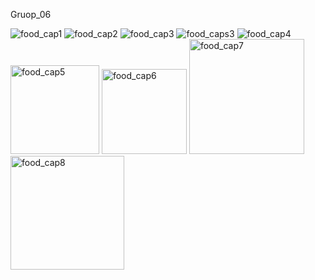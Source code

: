 Gruop_06

![food_cap1](https://github.com/Marufa-Akhter/Food_Cap/assets/126139425/ca73ec9a-b23c-4ef3-9518-5880beed24ae)
![food_cap2](https://github.com/Marufa-Akhter/Food_Cap/assets/126139425/98f0cdcc-0f01-4455-879b-1368106f1767)
![food_cap3](https://github.com/Marufa-Akhter/Food_Cap/assets/126139425/f8615dc6-343d-42c9-b3c3-2e15c5e8af49)
![food_caps3](https://github.com/Marufa-Akhter/Food_Cap/assets/126139425/1d48714a-fc53-4cc0-96b9-164fff2d1a15)
![food_cap4](https://github.com/Marufa-Akhter/Food_Cap/assets/126139425/3eae982e-a9b1-4dc2-a117-fe41526beef4)
<img width="142" alt="food_cap5" src="https://github.com/Marufa-Akhter/Food_Cap/assets/126139425/a3cb87ff-b8df-4fc3-8e38-f17668db59f4">
<img width="136" alt="food_cap6" src="https://github.com/Marufa-Akhter/Food_Cap/assets/126139425/a20bbfa3-9539-4aaa-941e-ec28429e14a3">
<img width="184" alt="food_cap7" src="https://github.com/Marufa-Akhter/Food_Cap/assets/126139425/6c011541-45ca-4c34-9f48-53f5737b7212">
<img width="182" alt="food_cap8" src="https://github.com/Marufa-Akhter/Food_Cap/assets/126139425/6f5e22cd-a22f-4775-a8ff-c80b04a40269">

